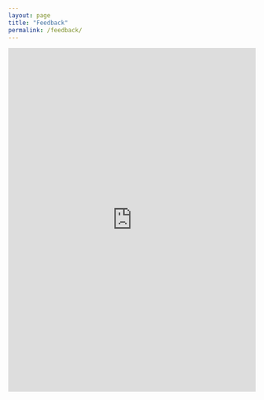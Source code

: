 ```yaml
---
layout: page
title: "Feedback"
permalink: /feedback/
---
```



<iframe
  src="https://docs.google.com/forms/d/e/1FAIpQLSeGPIl30-11ItMMssORuWy6aJ03JWTztkX4nYT6lLFVDyPPtA/viewform?embed=true"
   frameborder="0" marginheight="0" marginwidth="0"
   width="100%" height="700" frameborder="0" marginheight="0" marginwidth="0"
></iframe>

